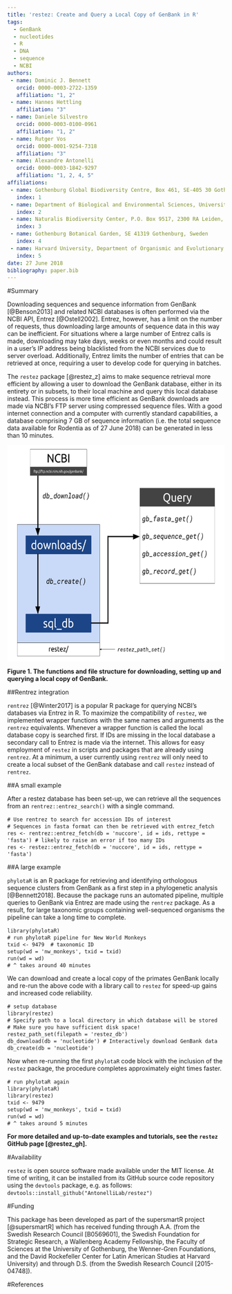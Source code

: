 ```yaml
---
title: 'restez: Create and Query a Local Copy of GenBank in R'
tags:
  - GenBank
  - nucleotides
  - R
  - DNA
  - sequence
  - NCBI
authors:
 - name: Dominic J. Bennett
   orcid: 0000-0003-2722-1359
   affiliation: "1, 2"
 - name: Hannes Hettling
   affiliation: "3"
 - name: Daniele Silvestro
   orcid: 0000-0003-0100-0961
   affiliation: "1, 2"
 - name: Rutger Vos
   orcid: 0000-0001-9254-7318
   affiliation: "3"
 - name: Alexandre Antonelli
   orcid: 0000-0003-1842-9297
   affiliation: "1, 2, 4, 5"
affiliations:
 - name: Gothenburg Global Biodiversity Centre, Box 461, SE-405 30 Gothenburg, Sweden
   index: 1
 - name: Department of Biological and Environmental Sciences, University of Gothenburg, Box 461, SE-405 30 Gothenburg, Sweden
   index: 2
 - name: Naturalis Biodiversity Center, P.O. Box 9517, 2300 RA Leiden, The Netherlands
   index: 3
 - name: Gothenburg Botanical Garden, SE 41319 Gothenburg, Sweden
   index: 4
 - name: Harvard University, Department of Organismic and Evolutionary Biology, Cambridge, MA 02138 U.S.A.
   index: 5
date: 27 June 2018
bibliography: paper.bib
---
```


#Summary

Downloading sequences and sequence information from GenBank [@Benson2013] and related NCBI databases is often performed via the NCBI API, Entrez [@Ostell2002]. Entrez, however, has a limit on the number of requests, thus downloading large amounts of sequence data in this way can be inefficient. For situations where a large number of Entrez calls is made, downloading may take days, weeks or even months and could result in a user’s IP address being blacklisted from the NCBI services due to server overload. Additionally, Entrez limits the number of entries that can be retrieved at once, requiring a user to develop code for querying in batches.

The `restez` package [@restez_z] aims to make sequence retrieval more efficient by allowing a user to download the GenBank database, either in its entirety or in subsets, to their local machine and query this local database instead. This process is more time efficient as GenBank downloads are made via NCBI’s FTP server using compressed sequence files. With a good internet connection and a computer with currently standard capabilities, a database comprising 7 GB of sequence information (i.e. the total sequence data available for Rodentia as of 27 June 2018) can be generated in less than 10 minutes.

<img src="https://raw.githubusercontent.com/AntonelliLab/restez/master/paper/outline.png" height="500" align="center"/>

**Figure 1. The functions and file structure for downloading, setting up and querying a local copy of GenBank.**

##Rentrez integration

`rentrez` [@Winter2017] is a popular R package for querying NCBI’s databases via Entrez in R. To maximize the compatibility of `restez`, we implemented wrapper functions with the same names and arguments as the `rentrez` equivalents. Whenever a wrapper function is called the local database copy is searched first. If IDs are missing in the local database a secondary call to Entrez is made via the internet. This allows for easy employment of `restez` in scripts and packages that are already using `rentrez`. At a minimum, a user currently using `rentrez` will only need to create a local subset of the GenBank database and call `restez` instead of `rentrez`.

##A small example

After a restez database has been set-up, we can retrieve all the sequences from an `rentrez::entrez_search()` with a single command.

```{r}
# Use rentrez to search for accession IDs of interest
# Sequences in fasta format can then be retrieved with entrez_fetch
res <- rentrez::entrez_fetch(db = 'nuccore', id = ids, rettype = 'fasta') # likely to raise an error if too many IDs
res <- restez::entrez_fetch(db = 'nuccore', id = ids, rettype = 'fasta')
```

##A large example

`phylotaR` is an R package for  retrieving and identifying orthologous sequence clusters from GenBank as a first step in a phylogenetic analysis [@Bennett2018]. Because the package runs an automated pipeline, multiple queries to GenBank via Entrez are made using the `rentrez` package. As a result, for large taxonomic groups containing well-sequenced organisms the pipeline can take a long time to complete.

```{r}
library(phylotaR)
# run phylotaR pipeline for New World Monkeys
txid <- 9479  # taxonomic ID
setup(wd = 'nw_monkeys', txid = txid)
run(wd = wd)
# ^ takes around 40 minutes
```

We can download and create a local copy of the primates GenBank locally and re-run the above code with a library call to `restez` for speed-up gains and increased code reliability.

```{r}
# setup database
library(restez)
# Specify path to a local directory in which database will be stored
# Make sure you have sufficient disk space!
restez_path_set(filepath = 'restez_db')
db_download(db = 'nucleotide') # Interactively download GenBank data
db_create(db = 'nucleotide')
```
Now when re-running the first `phylotaR` code block with the inclusion of the `restez` package, the procedure completes approximately eight times faster.

```{r}
# run phylotaR again
library(phylotaR)
library(restez)
txid <- 9479
setup(wd = 'nw_monkeys', txid = txid)
run(wd = wd)
# ^ takes around 5 minutes
```

**For more detailed and up-to-date examples and tutorials, see the `restez` GitHub page [@restez_gh].**

#Availability

`restez` is open source software made available under the MIT license. At time of writing, it can be installed from its GitHub source code repository using the `devtools` package, e.g. as follows: `devtools::install_github("AntonelliLab/restez")`

#Funding

This package has been developed as part of the supersmartR project [@supersmartR] which has received funding through A.A. (from the Swedish Research Council [B0569601], the Swedish Foundation for Strategic Research, a Wallenberg Academy Fellowship, the Faculty of Sciences at the University of Gothenburg, the Wenner-Gren Foundations, and the David Rockefeller Center for Latin American Studies at Harvard University) and through D.S. (from the Swedish Research Council [2015-04748]).

#References
